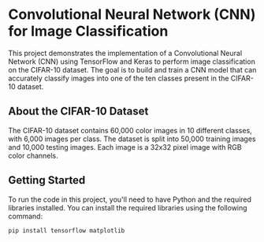 # Convolutional Neural Network (CNN) for Image Classification

This project demonstrates the implementation of a Convolutional Neural Network (CNN) using TensorFlow and Keras to perform image classification on the CIFAR-10 dataset. The goal is to build and train a CNN model that can accurately classify images into one of the ten classes present in the CIFAR-10 dataset.


## About the CIFAR-10 Dataset

The CIFAR-10 dataset contains 60,000 color images in 10 different classes, with 6,000 images per class. The dataset is split into 50,000 training images and 10,000 testing images. Each image is a 32x32 pixel image with RGB color channels.

## Getting Started

To run the code in this project, you'll need to have Python and the required libraries installed. You can install the required libraries using the following command:

```bash
pip install tensorflow matplotlib
